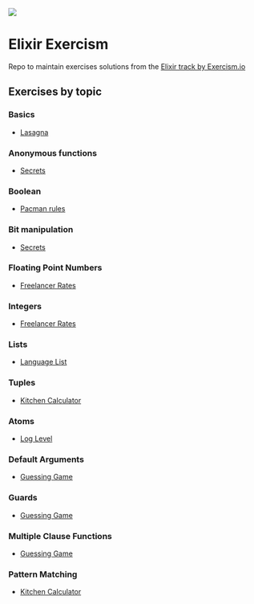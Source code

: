 <p align="left">
   <img src="https://dg8krxphbh767.cloudfront.net/tracks/elixir.svg" />
</p>

# Elixir Exercism

Repo to maintain exercises solutions from the [Elixir track by Exercism.io](https://exercism.org/tracks/elixir)

## Exercises by topic
### Basics
- [Lasagna](./lasagna)
### Anonymous functions
- [Secrets](./secrets)
### Boolean
- [Pacman rules](./pacman-rules)
### Bit manipulation
- [Secrets](./secrets)
### Floating Point Numbers
- [Freelancer Rates](./freelancer-rates)
### Integers
- [Freelancer Rates](./freelancer-rates)
### Lists
- [Language List](./language-list)
### Tuples
- [Kitchen Calculator](./kitchen-calculator)
### Atoms
- [Log Level](./log-level)
### Default Arguments
- [Guessing Game](./guessing-game)
### Guards
- [Guessing Game](./guessing-game)
### Multiple Clause Functions
- [Guessing Game](./guessing-game)
### Pattern Matching
- [Kitchen Calculator](./kitchen-calculator)
